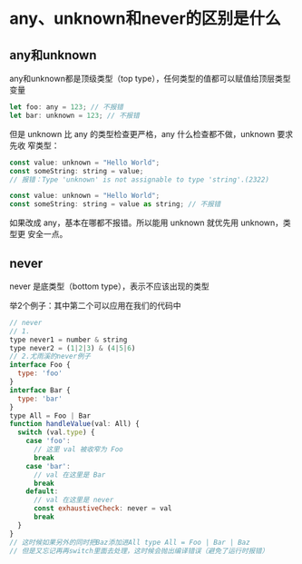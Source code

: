 # any、unknown和never的区别是什么

## any和unknown

any和unknown都是顶级类型（top type），任何类型的值都可以赋值给顶层类型变量

```javascript
let foo: any = 123; // 不报错 
let bar: unknown = 123; // 不报错
```

但是 unknown 比 any 的类型检查更严格，any 什么检查都不做，unknown 要求先收
窄类型：

```javascript
const value: unknown = "Hello World"; 
const someString: string = value;  
// 报错：Type 'unknown' is not assignable to type 'string'.(2322)
```

```javascript
const value: unknown = "Hello World"; 
const someString: string = value as string; // 不报错
```

如果改成 any，基本在哪都不报错。所以能用 unknown 就优先用 unknown，类型更
安全一点。

## never

never 是底类型（bottom type），表示不应该出现的类型

举2个例子：其中第二个可以应用在我们的代码中

```javascript
// never
// 1.
type never1 = number & string
type never2 = (1|2|3) & (4|5|6)
// 2.尤雨溪的never例子
interface Foo {
  type: 'foo'
}
interface Bar {
  type: 'bar'
}
type All = Foo | Bar
function handleValue(val: All) {
  switch (val.type) {
    case 'foo':
      // 这里 val 被收窄为 Foo
      break
    case 'bar':
      // val 在这里是 Bar
      break
    default:
      // val 在这里是 never
      const exhaustiveCheck: never = val
      break
  }
}
// 这时候如果另外的同时把Baz添加进All type All = Foo | Bar | Baz
// 但是又忘记再再switch里面去处理，这时候会抛出编译错误（避免了运行时报错）
```
